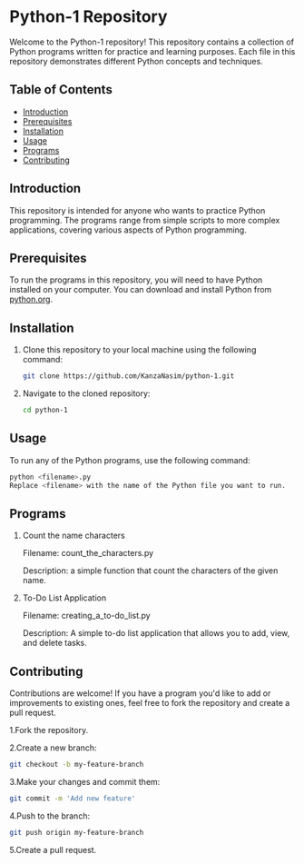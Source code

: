 # Python-1 Repository

Welcome to the Python-1 repository! This repository contains a collection of Python programs written for practice and learning purposes. Each file in this repository demonstrates different Python concepts and techniques.

## Table of Contents

- [Introduction](#introduction)
- [Prerequisites](#prerequisites)
- [Installation](#installation)
- [Usage](#usage)
- [Programs](#programs)
- [Contributing](#contributing)

## Introduction

This repository is intended for anyone who wants to practice Python programming. The programs range from simple scripts to more complex applications, covering various aspects of Python programming.

## Prerequisites

To run the programs in this repository, you will need to have Python installed on your computer. You can download and install Python from [python.org](https://www.python.org/downloads/).

## Installation

1. Clone this repository to your local machine using the following command:
    ```sh
    git clone https://github.com/KanzaNasim/python-1.git
    ```

2. Navigate to the cloned repository:
    ```sh
    cd python-1
    ```
    
## Usage

To run any of the Python programs, use the following command:
```sh
python <filename>.py
Replace <filename> with the name of the Python file you want to run.
 ```

## Programs

1. Count the name characters

    Filename: count_the_characters.py

    Description: a simple function that count the characters of the given name.

2. To-Do List Application

    Filename: creating_a_to-do_list.py

    Description: A simple to-do list application that allows you to add, view, and delete tasks.


## Contributing

Contributions are welcome! If you have a program you'd like to add or improvements to existing ones, feel free to fork the repository and create a pull request.

1.Fork the repository.

2.Create a new branch: 
```sh
git checkout -b my-feature-branch
 ```
3.Make your changes and commit them: 
```sh
git commit -m 'Add new feature'
 ```
4.Push to the branch:
```sh
git push origin my-feature-branch
 ```
5.Create a pull request.


